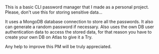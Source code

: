 This is a basic CLI password manager that I made as a personal project. Please, don't use this for storing sensitive data...

It uses a MongoDB database connection to store all the passwords. It also can generate a random password if necessary. Also uses the own DB user authentication data to access the stored data, for that reason you have to create your own DB on Atlas to give it a Try. 

Any help to improve this PM will be truly appreciated. 